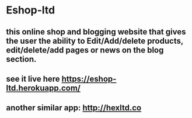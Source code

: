# Eshop-ltd
## this online shop and blogging website that gives the user the ability to Edit/Add/delete products, edit/delete/add pages or news on the blog section.
## see it live here https://eshop-ltd.herokuapp.com/
## another similar app: http://hexltd.co 

